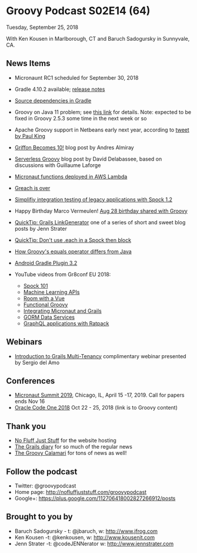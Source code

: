 # Groovy Podcast S02E14 (64)

Tuesday, September 25, 2018

With Ken Kousen in Marlborough, CT and Baruch Sadogursky in Sunnyvale, CA.

## News Items
* Micronaunt RC1 scheduled for September 30, 2018
* Gradle 4.10.2 available; [release notes](https://docs.gradle.org/4.10.2/release-notes.html)
* [Source dependencies in Gradle](https://blog.gradle.org/introducing-source-dependencies)

* Groovy on Java 11 problem; see [this link](https://issues.apache.org/jira/browse/GROOVY-8727) for details. Note: expected to be fixed in Groovy 2.5.3 some time in the next week or so
* Apache Groovy support in Netbeans early next year, according to [tweet by Paul King](https://twitter.com/paulk_asert/status/1044613778824982528)
* [Griffon Becomes 10!](http://andresalmiray.com/griffon-becomes-10/) blog post by Andres Almiray
* [Serverless Groovy](https://medium.com/fnproject/serverless-groovy-yeah-c36a57bb7fe1) blog post by David Delabassee, based on discussions with Guillaume Laforge
* [Micronaut functions deployed in AWS Lambda](http://guides.micronaut.io/micronaut-function-aws-lambda-groovy/guide/index.html)
* [Greach is over](http://2018.greachconf.com/greach-2019/)
* [Simplifiy integration testing of legacy applications with Spock 1.2](https://solidsoft.wordpress.com/2018/09/14/simplify-integration-testing-of-legacy-application-with-spock-1-2/)
* Happy Birthday Marco Vermeulen! [Aug 28 birthday shared with Groovy](https://twitter.com/marc0der/status/1034715950266896384)
* [QuickTip: Grails LinkGenerator](https://jennstrater.blogspot.com/2018/09/grails-quicktip-grails-linkgenerator.html) one of a series of short and sweet blog posts by Jenn Strater
* [QuickTip: Don't use .each in a Spock then block](https://jennstrater.blogspot.com/2018/08/tip-spock-dont-use-each-in-then-block.html)
* [How Groovy's equals operator differs from Java](https://e.printstacktrace.blog/2018/09/how-groovy-equal-operator-is-different-from-java/)
* [Android Gradle Plugin 3.2](https://developer.android.com/studio/releases/gradle-plugin#3-2-0) 

* YouTube videos from Gr8conf EU 2018:
  * [Spock 101](https://twitter.com/ApacheGroovy/status/1040631851696705536)
  * [Machine Learning APIs](https://twitter.com/ApacheGroovy/status/1040631424641130496)
  * [Room with a Vue](https://twitter.com/ApacheGroovy/status/1040631028652666881)
  * [Functional Groovy](https://twitter.com/ApacheGroovy/status/1040630714486599680)
  * [Integrating Micronaut and Grails](https://twitter.com/ApacheGroovy/status/1040630558026551296)
  * [GORM Data Services](https://twitter.com/ApacheGroovy/status/1040630391764406272)
  * [GraphQL applications with Ratpack](https://twitter.com/ApacheGroovy/status/1040629855929479169)


## Webinars

* [Introduction to Grails Multi-Tenancy](https://objectcomputing.com/resources/events/webinars/grails-multi-tenancy) complimentary webinar presented by Sergio del Amo



## Conferences

* [Micronaut Summit 2019](https://micronautsummit.com/), Chicago, IL, April 15 -17, 2019. Call for papers ends Nov 16
* [Oracle Code One 2018](https://oracle.rainfocus.com/widget/oracle/oow18/catalogcodeone18?search=groovy) Oct 22 - 25, 2018 (link is to Groovy content)

## Thank you

* [No Fluff Just Stuff](https://nofluffjuststuff.com/home/main) for the website hosting
* [The Grails diary](http://grydeske.net/news) for so much of the regular news
* [The Groovy Calamari](http://groovycalamari.com/) for tons of news as well!

## Follow the podcast

* Twitter: @groovypodcast
* Home page: http://nofluffjuststuff.com/groovypodcast
* Google+: https://plus.google.com/112706418002827266912/posts

## Brought to you by
* Baruch Sadogursky - t: @jbaruch, w: http://www.jfrog.com
* Ken Kousen -t: @kenkousen, w: http://www.kousenit.com
* Jenn Strater -t: @codeJENNerator w: http://www.jennstrater.com
